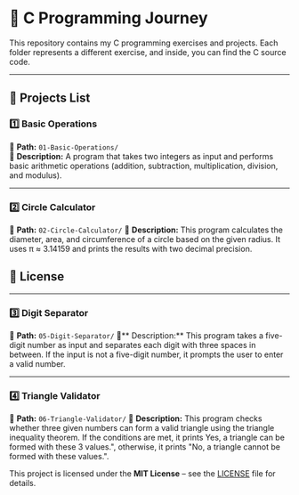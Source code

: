 # 🚀 C Programming Journey  

This repository contains my C programming exercises and projects. Each folder represents a different exercise, and inside, you can find the C source code.

---

## 📂 Projects List  

### 1️⃣ Basic Operations  
📁 **Path:** `01-Basic-Operations/`  
📜 **Description:** A program that takes two integers as input and performs basic arithmetic operations (addition, subtraction, multiplication, division, and modulus).  

---

### 2️⃣ Circle Calculator
📁 **Path:** `02-Circle-Calculator/`
📜 **Description:** This program calculates the diameter, area, and circumference of a circle based on the given radius. It uses π ≈ 3.14159 and prints the results with two decimal precision.
## 📜 License  

---

### 3️⃣ Digit Separator
📂 **Path:** `05-Digit-Separator/`
📜** Description:** This program takes a five-digit number as input and separates each digit with three spaces in between. If the input is not a five-digit number, it prompts the user to enter a valid number.

---

### 4️⃣ Triangle Validator
📂 **Path:** `06-Triangle-Validator/`
📜 **Description:** This program checks whether three given numbers can form a valid triangle using the triangle inequality theorem. If the conditions are met, it prints Yes, a triangle can be formed with these 3 values.", otherwise, it prints "No, a triangle cannot be formed with these values.".


This project is licensed under the **MIT License** – see the [LICENSE](LICENSE) file for details.
